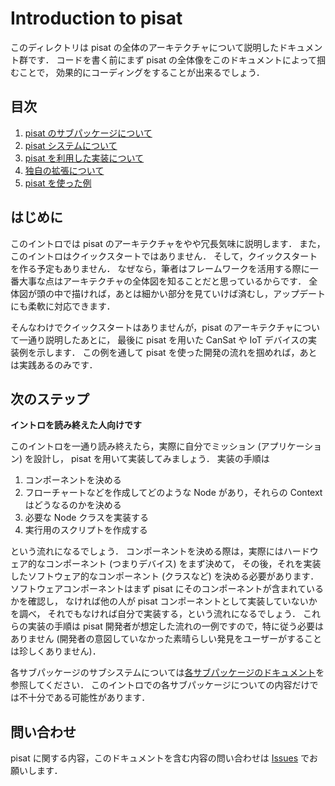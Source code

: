 # Introduction to pisat

このディレクトリは pisat の全体のアーキテクチャについて説明したドキュメント群です．
コードを書く前にまず pisat の全体像をこのドキュメントによって掴むことで，
効果的にコーディングをすることが出来るでしょう．

## 目次

1. [pisat のサブパッケージについて](./src/pkg_overview.md)
2. [pisat システムについて](./src/system.md)
3. [pisat を利用した実装について](./src/implementation.md)
4. [独自の拡張について](./src/self_expansion.md)
5. [pisat を使った例](./src/pisat_example.md)

## はじめに

このイントロでは pisat のアーキテクチャをやや冗長気味に説明します．
また，このイントロはクイックスタートではありません．
そして，クイックスタートを作る予定もありません．
なぜなら，筆者はフレームワークを活用する際に一番大事な点はアーキテクチャの全体図を知ることだと思っているからです．
全体図が頭の中で描ければ，あとは細かい部分を見ていけば済むし，アップデートにも柔軟に対応できます．

そんなわけでクイックスタートはありませんが，pisat のアーキテクチャについて一通り説明したあとに，
最後に pisat を用いた CanSat や IoT デバイスの実装例を示します．
この例を通して pisat を使った開発の流れを掴めれば，あとは実践あるのみです．

## 次のステップ

**イントロを読み終えた人向けです**

このイントロを一通り読み終えたら，実際に自分でミッション (アプリケーション) を設計し，
pisat を用いて実装してみましょう．
実装の手順は

1. コンポーネントを決める
2. フローチャートなどを作成してどのような Node があり，それらの Context はどうなるのかを決める
3. 必要な Node クラスを実装する
4. 実行用のスクリプトを作成する

という流れになるでしょう．
コンポーネントを決める際は，実際にはハードウェア的なコンポーネント (つまりデバイス) をまず決めて，
その後，それを実装したソフトウェア的なコンポーネント (クラスなど) を決める必要があります．
ソフトウェアコンポーネントはまず pisat にそのコンポーネントが含まれているかを確認し，
なければ他の人が pisat コンポーネントとして実装していないかを調べ，
それでもなければ自分で実装する，という流れになるでしょう．
これらの実装の手順は pisat 開発者が想定した流れの一例ですので，特に従う必要はありません
(開発者の意図していなかった素晴らしい発見をユーザーがすることは珍しくありません)．

各サブパッケージのサブシステムについては[各サブパッケージのドキュメント](../)を参照してください．
このイントロでの各サブパッケージについての内容だけでは不十分である可能性があります．

## 問い合わせ

pisat に関する内容，このドキュメントを含む内容の問い合わせは 
[Issues](https://github.com/jjj999/pisat/issues) でお願いします．
